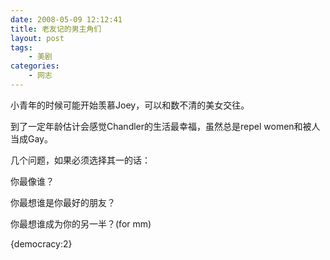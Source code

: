 ```yaml
---
date: 2008-05-09 12:12:41
title: 老友记的男主角们
layout: post
tags:
    - 美剧
categories:
    - 网志
---
```

小青年的时候可能开始羡慕Joey，可以和数不清的美女交往。

到了一定年龄估计会感觉Chandler的生活最幸福，虽然总是repel women和被人当成Gay。

几个问题，如果必须选择其一的话：

你最像谁？

你最想谁是你最好的朋友？

你最想谁成为你的另一半？(for mm)

{democracy:2}